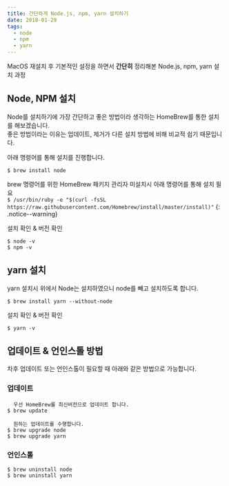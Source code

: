 ```yaml
---
title: 간단하게 Node.js, npm, yarn 설치하기
date: 2018-01-29
tags:
  - node
  - npm
  - yarn
---
```


MacOS 재설치 후 기본적인 설정을 하면서 **간단히** 정리해본 Node.js, npm, yarn 설치 과정

## Node, NPM 설치
Node를 설치하기에 가장 간단하고 좋은 방법이라 생각하는 HomeBrew를 통한 설치를 해보겠습니다.  
좋은 방법이라는 이유는 업데이트, 제거가 다른 설치 방법에 비해 비교적 쉽기 때문입니다.

아래 명령어를 통해 설치를 진행합니다.
```
$ brew install node
```

brew 명령어를 위한 HomeBrew 패키지 관리자 미설치시 아래 명령어를 통해 설치 필요  
`$ /usr/bin/ruby -e "$(curl -fsSL https://raw.githubusercontent.com/Homebrew/install/master/install)"`
{: .notice--warning}

설치 확인 & 버전 확인
```
$ node -v
$ npm -v
```

## yarn 설치
yarn 설치시 위에서 Node는 설치하였으니 node를 빼고 설치하도록 합니다.
```
$ brew install yarn --without-node
```

설치 확인 & 버전 확인
```
$ yarn -v
```
## 업데이트 & 언인스톨 방법

차후 업데이트 또는 언인스톨이 필요할 때 아래와 같은 방법으로 가능합니다.

### 업데이트
```
  우선 HomeBrew를 최신버전으로 업데이트 합니다.
$ brew update

  원하는 업데이트를 수행합니다.
$ brew upgrade node
$ brew upgrade yarn
```

### 언인스톨
```
$ brew uninstall node
$ brew uninstall yarn
```
